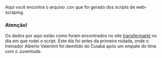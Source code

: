 Aqui você encontra o arquivo .csv que foi gerado dos scripts de web-scraping.<br/>

### Atenção!
Os dados por aqui estão como foram encontrados no site [transfermarkt](https://www.transfermarkt.com.br/) no dia em que rodei o script. Este dia foi antes da primeira rodada, onde o treinador Alberto Valentim foi demitido do Cuiabá após um empate do time com o Juventude. 
